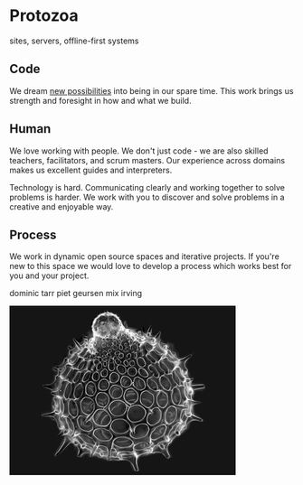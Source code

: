 # Protozoa

<div class='tagline'>
  sites, servers, offline-first systems
</div>

<section>

## Code

We dream [new possibilities](http://www.scuttlebutt.nz) into being in our spare time. This work brings us strength and foresight in how and what we build.


## Human

We love working with people. We don't just code - we are also skilled teachers, facilitators, and scrum masters.
Our experience across domains makes us excellent guides and interpreters. 

Technology is hard. Communicating clearly and working together to solve problems is harder. We work with you to discover and solve problems in a creative and enjoyable way.


## Process 

We work in dynamic open source spaces and iterative projects. If you're new to this space we would love to develop a process which works best for you and your project.



</section>

dominic tarr
piet geursen
mix irving 

<img class='signature' src='radiolarians.jpeg' />

